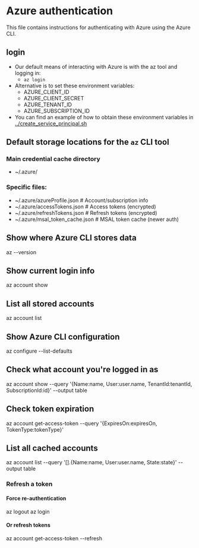 # Azure authentication
This file contains instructions for authenticating with Azure using the Azure CLI.

## login
* Our default means of interacting with Azure is with the az tool and logging in:
    * `az login`
* Alternative is to set these environment variables:
    * AZURE_CLIENT_ID
    * AZURE_CLIENT_SECRET
    * AZURE_TENANT_ID
    * AZURE_SUBSCRIPTION_ID
* You can find an example of how to obtain these environment variables in [../create_service_principal.sh](../create_service_principal.sh)

## Default storage locations for the `az` CLI tool
### Main credential cache directory
* ~/.azure/

### Specific files:
* ~/.azure/azureProfile.json      # Account/subscription info
* ~/.azure/accessTokens.json     # Access tokens (encrypted)
* ~/.azure/refreshTokens.json    # Refresh tokens (encrypted)
*   ~/.azure/msal_token_cache.json # MSAL token cache (newer auth)


## Show where Azure CLI stores data
az --version

## Show current login info
az account show

## List all stored accounts
az account list

## Show Azure CLI configuration
az configure --list-defaults

## Check what account you're logged in as
az account show --query '{Name:name, User:user.name, TenantId:tenantId, SubscriptionId:id}' --output table

## Check token expiration
az account get-access-token --query '{ExpiresOn:expiresOn, TokenType:tokenType}'

## List all cached accounts
az account list --query '[].{Name:name, User:user.name, State:state}' --output table

### Refresh a token
#### Force re-authentication
az logout
az login

#### Or refresh tokens
az account get-access-token --refresh
